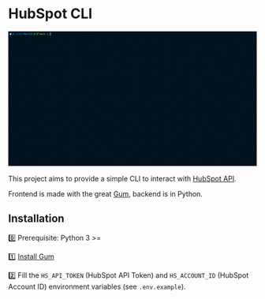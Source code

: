 # HubSpot CLI

![demo](misc/demo.gif)

This project aims to provide a simple CLI to interact with [HubSpot API](https://www.hubspot.com/).

Frontend is made with the great [Gum](https://github.com/charmbracelet/gum), backend is in Python.

## Installation

0️⃣ Prerequisite: Python 3 >=

1️⃣ [Install Gum](https://github.com/charmbracelet/gum?tab=readme-ov-file#installation)

2️⃣ Fill the `HS_API_TOKEN` (HubSpot API Token) and `HS_ACCOUNT_ID` (HubSpot Account ID) environment variables (see `.env.example`).